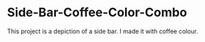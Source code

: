 # Side-Bar-Coffee-Color-Combo
This project is a depiction of a side bar. I made it with coffee colour.
